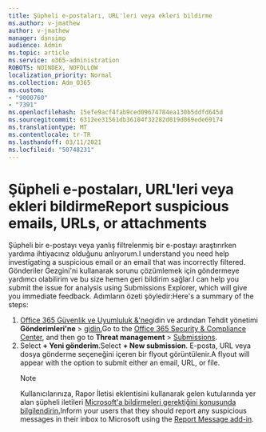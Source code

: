 ```yaml
---
title: Şüpheli e-postaları, URL'leri veya ekleri bildirme
ms.author: v-jmathew
author: v-jmathew
manager: dansimp
audience: Admin
ms.topic: article
ms.service: o365-administration
ROBOTS: NOINDEX, NOFOLLOW
localization_priority: Normal
ms.collection: Adm_O365
ms.custom:
- "9000760"
- "7391"
ms.openlocfilehash: 15efe9acf4fab9ced09674784ea130b5ddfd645d
ms.sourcegitcommit: 6312ee31561db36104f32282d019d069ede69174
ms.translationtype: MT
ms.contentlocale: tr-TR
ms.lasthandoff: 03/11/2021
ms.locfileid: "50748231"
---
```

# <a name="report-suspicious-emails-urls-or-attachments"></a><span data-ttu-id="95b52-102">Şüpheli e-postaları, URL'leri veya ekleri bildirme</span><span class="sxs-lookup"><span data-stu-id="95b52-102">Report suspicious emails, URLs, or attachments</span></span>

<span data-ttu-id="95b52-103">Şüpheli bir e-postayı veya yanlış filtrelenmiş bir e-postayı araştırırken yardıma ihtiyacınız olduğunu anlıyorum.</span><span class="sxs-lookup"><span data-stu-id="95b52-103">I understand you need help investigating a suspicious email or an email that was incorrectly filtered.</span></span> <span data-ttu-id="95b52-104">Gönderiler Gezgini'ni kullanarak sorunu çözümlemek için göndermeye yardımcı olabilirim ve bu size hemen geri bildirim sağlar.</span><span class="sxs-lookup"><span data-stu-id="95b52-104">I can help you submit the issue for analysis using Submissions Explorer, which will give you immediate feedback.</span></span> <span data-ttu-id="95b52-105">Adımların özeti şöyledir:</span><span class="sxs-lookup"><span data-stu-id="95b52-105">Here's a summary of the steps:</span></span>

1. <span data-ttu-id="95b52-106">[Office 365 Güvenlik ve Uyumluluk &'ne](https://go.microsoft.com/fwlink/p/?linkid=2077143)gidin ve ardından Tehdit yönetimi **Gönderimleri'ne**  >  [gidin.](https://go.microsoft.com/fwlink/?linkid=2101521)</span><span class="sxs-lookup"><span data-stu-id="95b52-106">Go to the [Office 365 Security & Compliance Center](https://go.microsoft.com/fwlink/p/?linkid=2077143), and then go to **Threat management** > [Submissions](https://go.microsoft.com/fwlink/?linkid=2101521).</span></span>
2. <span data-ttu-id="95b52-107">Select **+ Yeni gönderim**.</span><span class="sxs-lookup"><span data-stu-id="95b52-107">Select **+ New submission**.</span></span> <span data-ttu-id="95b52-108">E-posta, URL veya dosya gönderme seçeneğini içeren bir flyout görüntülenir.</span><span class="sxs-lookup"><span data-stu-id="95b52-108">A flyout will appear with the option to submit either an email, URL, or file.</span></span>
    > [!NOTE]
    > <span data-ttu-id="95b52-109">Kullanıcılarınıza, Rapor İletisi eklentisini kullanarak gelen kutularında yer alan şüpheli iletileri [Microsoft'a bildirmeleri gerektiğini konusunda bilgilendirin.](https://go.microsoft.com/fwlink/?linkid=2092385)</span><span class="sxs-lookup"><span data-stu-id="95b52-109">Inform your users that they should report any suspicious messages in their inbox to Microsoft using the [Report Message add-in](https://go.microsoft.com/fwlink/?linkid=2092385).</span></span>
